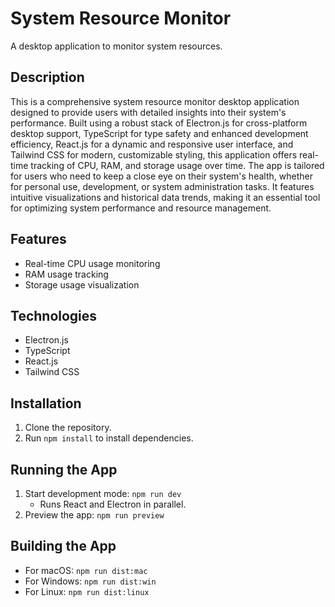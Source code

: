 # System Resource Monitor

A desktop application to monitor system resources.

## Description
This is a comprehensive system resource monitor desktop application designed to provide users with detailed insights into their system's performance. Built using a robust stack of Electron.js for cross-platform desktop support, TypeScript for type safety and enhanced development efficiency, React.js for a dynamic and responsive user interface, and Tailwind CSS for modern, customizable styling, this application offers real-time tracking of CPU, RAM, and storage usage over time. The app is tailored for users who need to keep a close eye on their system's health, whether for personal use, development, or system administration tasks. It features intuitive visualizations and historical data trends, making it an essential tool for optimizing system performance and resource management.

## Features
- Real-time CPU usage monitoring
- RAM usage tracking
- Storage usage visualization

## Technologies
- Electron.js
- TypeScript
- React.js
- Tailwind CSS

## Installation
1. Clone the repository.
2. Run `npm install` to install dependencies.

## Running the App
1. Start development mode: `npm run dev`
   - Runs React and Electron in parallel.
2. Preview the app: `npm run preview`

## Building the App
- For macOS: `npm run dist:mac`
- For Windows: `npm run dist:win`
- For Linux: `npm run dist:linux`
